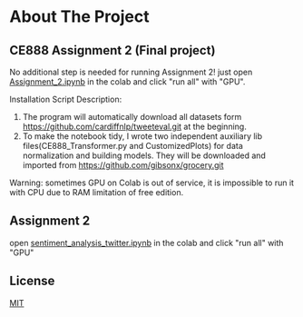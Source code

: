 <!-- ABOUT THE PROJECT -->
# About The Project
## CE888 Assignment 2 (Final project)
No additional step is needed for running Assignment 2! just open [Assignment_2.ipynb](https://github.com/gibsonx/CE888/blob/master/Assignment/Assignment_2.ipynb) in the colab and click "run all" with "GPU".

Installation Script Description:
1. The program will automatically download all datasets form https://github.com/cardiffnlp/tweeteval.git at the beginning.
2. To make the notebook tidy, I wrote two independent auxiliary lib files(CE888_Transformer.py and CustomizedPlots) for data normalization and building models. They will be downloaded and imported from https://github.com/gibsonx/grocery.git

Warning: sometimes GPU on Colab is out of service, it is impossible to run it with CPU due to RAM limitation of free edition. 


## Assignment 2
open [sentiment_analysis_twitter.ipynb](https://github.com/gibsonx/CE888/blob/master/Assignment/sentiment_analysis_twitter.ipynb) in the colab and click "run all" with "GPU"

## License
[MIT](https://choosealicense.com/licenses/mit/)
